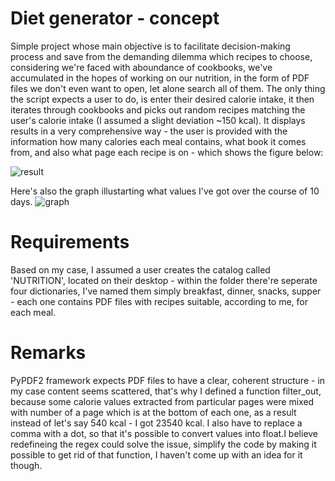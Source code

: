 # Diet generator - concept

Simple project whose main objective is to facilitate decision-making process and save from the demanding dilemma which recipes to choose, considering we're faced with aboundance of cookbooks, we've accumulated in the hopes of working on our nutrition, in the form of PDF files we don't even want to open, let alone search all of them. The only thing the script expects a user to do, is enter their desired calorie intake, it then iterates through cookbooks and picks out random recipes matching the user's calorie intake (I assumed a slight deviation ~150 kcal). It displays results in a very comprehensive way - the user is provided with the information how many calories each meal contains, what book it comes from, and also what page each recipe is on - which shows the figure below: 

![result](https://github.com/michael-code-playground/diet-generator/assets/126971944/25e9d7d2-d8c4-4aa8-80a8-435ae9a1261f)

Here's also the graph illustarting what values I've got over the course of 10 days. 
![graph](https://github.com/michael-code-playground/diet-generator/assets/126971944/62f05486-6866-442e-8a7d-abbadd102bd1)


# Requirements

Based on my case, I assumed a user creates the catalog called 'NUTRITION', located on their desktop - within the folder there're seperate four dictionaries, I've named them simply breakfast, dinner, snacks, supper - each one contains PDF files with recipes suitable, according to me, for each meal.  

# Remarks

PyPDF2 framework expects PDF files to have a clear, coherent structure - in my case content seems scattered, that's why I defined a function filter_out, because some calorie values extracted from particular pages were mixed with number of a page which is at the bottom of each one, as a result instead of let's say 540 kcal - I got 23540 kcal. I also have to replace a comma with a dot, so that it's possible to convert values into float.I believe redefineing the regex could solve the issue, simplify the code by making it possible to get rid of that function, I haven't come up with an idea for it though.


